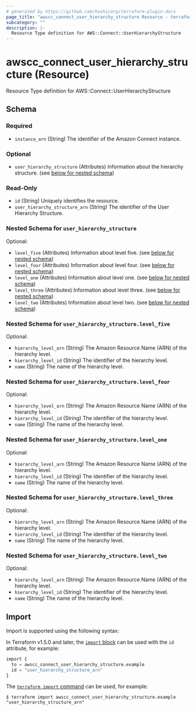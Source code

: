 ```yaml
---
# generated by https://github.com/hashicorp/terraform-plugin-docs
page_title: "awscc_connect_user_hierarchy_structure Resource - terraform-provider-awscc"
subcategory: ""
description: |-
  Resource Type definition for AWS::Connect::UserHierarchyStructure
---
```


# awscc_connect_user_hierarchy_structure (Resource)

Resource Type definition for AWS::Connect::UserHierarchyStructure



<!-- schema generated by tfplugindocs -->
## Schema

### Required

- `instance_arn` (String) The identifier of the Amazon Connect instance.

### Optional

- `user_hierarchy_structure` (Attributes) Information about the hierarchy structure. (see [below for nested schema](#nestedatt--user_hierarchy_structure))

### Read-Only

- `id` (String) Uniquely identifies the resource.
- `user_hierarchy_structure_arn` (String) The identifier of the User Hierarchy Structure.

<a id="nestedatt--user_hierarchy_structure"></a>
### Nested Schema for `user_hierarchy_structure`

Optional:

- `level_five` (Attributes) Information about level five. (see [below for nested schema](#nestedatt--user_hierarchy_structure--level_five))
- `level_four` (Attributes) Information about level four. (see [below for nested schema](#nestedatt--user_hierarchy_structure--level_four))
- `level_one` (Attributes) Information about level one. (see [below for nested schema](#nestedatt--user_hierarchy_structure--level_one))
- `level_three` (Attributes) Information about level three. (see [below for nested schema](#nestedatt--user_hierarchy_structure--level_three))
- `level_two` (Attributes) Information about level two. (see [below for nested schema](#nestedatt--user_hierarchy_structure--level_two))

<a id="nestedatt--user_hierarchy_structure--level_five"></a>
### Nested Schema for `user_hierarchy_structure.level_five`

Optional:

- `hierarchy_level_arn` (String) The Amazon Resource Name (ARN) of the hierarchy level.
- `hierarchy_level_id` (String) The identifier of the hierarchy level.
- `name` (String) The name of the hierarchy level.


<a id="nestedatt--user_hierarchy_structure--level_four"></a>
### Nested Schema for `user_hierarchy_structure.level_four`

Optional:

- `hierarchy_level_arn` (String) The Amazon Resource Name (ARN) of the hierarchy level.
- `hierarchy_level_id` (String) The identifier of the hierarchy level.
- `name` (String) The name of the hierarchy level.


<a id="nestedatt--user_hierarchy_structure--level_one"></a>
### Nested Schema for `user_hierarchy_structure.level_one`

Optional:

- `hierarchy_level_arn` (String) The Amazon Resource Name (ARN) of the hierarchy level.
- `hierarchy_level_id` (String) The identifier of the hierarchy level.
- `name` (String) The name of the hierarchy level.


<a id="nestedatt--user_hierarchy_structure--level_three"></a>
### Nested Schema for `user_hierarchy_structure.level_three`

Optional:

- `hierarchy_level_arn` (String) The Amazon Resource Name (ARN) of the hierarchy level.
- `hierarchy_level_id` (String) The identifier of the hierarchy level.
- `name` (String) The name of the hierarchy level.


<a id="nestedatt--user_hierarchy_structure--level_two"></a>
### Nested Schema for `user_hierarchy_structure.level_two`

Optional:

- `hierarchy_level_arn` (String) The Amazon Resource Name (ARN) of the hierarchy level.
- `hierarchy_level_id` (String) The identifier of the hierarchy level.
- `name` (String) The name of the hierarchy level.

## Import

Import is supported using the following syntax:

In Terraform v1.5.0 and later, the [`import` block](https://developer.hashicorp.com/terraform/language/import) can be used with the `id` attribute, for example:

```terraform
import {
  to = awscc_connect_user_hierarchy_structure.example
  id = "user_hierarchy_structure_arn"
}
```

The [`terraform import` command](https://developer.hashicorp.com/terraform/cli/commands/import) can be used, for example:

```shell
$ terraform import awscc_connect_user_hierarchy_structure.example "user_hierarchy_structure_arn"
```
